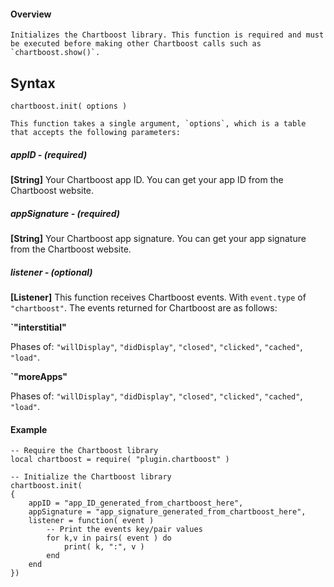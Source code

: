 #### Overview

    Initializes the Chartboost library. This function is required and must be executed before making other Chartboost calls such as `chartboost.show()`.

## Syntax

`````
chartboost.init( options )
`````

    This function takes a single argument, `options`, which is a table that accepts the following parameters:

##### appID - (required)

__[String]__ Your Chartboost app ID. You can get your app ID from the [](https://www.chartboost.com)Chartboost website.

##### appSignature - (required)

__[String]__ Your Chartboost app signature. You can get your app signature from the [](https://www.chartboost.com)Chartboost website.

##### listener - (optional)

__[Listener]__ This function receives Chartboost events. With `event.type` of `"chartboost"`. The events returned for Chartboost are as follows:

__`"interstitial"__

Phases of: `"willDisplay"`, `"didDisplay"`, `"closed"`, `"clicked"`, `"cached"`, `"load"`.

__`"moreApps"__

Phases of: `"willDisplay"`, `"didDisplay"`, `"closed"`, `"clicked"`, `"cached"`, `"load"`.

#### Example

    -- Require the Chartboost library
    local chartboost = require( "plugin.chartboost" )

    -- Initialize the Chartboost library
    chartboost.init(
    {
        appID = "app_ID_generated_from_chartboost_here",
        appSignature = "app_signature_generated_from_chartboost_here",  
        listener = function( event )
            -- Print the events key/pair values
            for k,v in pairs( event ) do
                print( k, ":", v )
            end
        end
    })